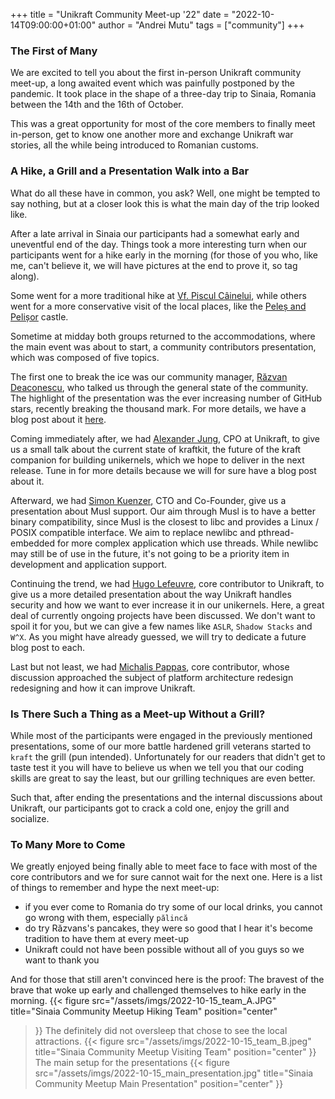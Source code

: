 +++
title = "Unikraft Community Meet-up '22"
date = "2022-10-14T09:00:00+01:00"
author = "Andrei Mutu"
tags = ["community"]
+++

### The First of Many

We are excited to tell you about the first in-person Unikraft community meet-up, a long awaited event which was painfully postponed by the pandemic.
It took place in the shape of a three-day trip to Sinaia, Romania between the 14th and the 16th of October.

This was a great opportunity for most of the core members to finally meet in-person, get to know one another more and exchange Unikraft war stories, all the while being introduced to Romanian customs.

### A Hike, a Grill and a Presentation Walk into a Bar

What do all these have in common, you ask?
Well, one might be tempted to say nothing, but at a closer look this is what the main day of the trip looked like.

After a late arrival in Sinaia our participants had a somewhat early and uneventful end of the day.
Things took a more interesting turn when our participants went for a hike early in the morning (for those of you who, like me, can't believe it, we will have pictures at the end to prove it, so tag along).

Some went for a more traditional hike at [Vf. Piscul Câinelui](https://muntii-nostri.ro/ro/routeinfo/sinaia-vf-piscul-cainelui), while others went for a more conservative visit of the local places, like the [Peleș and Pelișor](https://peles.ro/) castle.

Sometime at midday both groups returned to the accommodations, where the main event was about to start, a community contributors presentation, which was composed of five topics.

The first one to break the ice was our community manager, [Răzvan Deaconescu](https://www.linkedin.com/in/razvandeaconescu/), who talked us through the general state of the community.
The highlight of the presentation was the ever increasing number of GitHub stars, recently breaking the thousand mark.
For more details, we have a blog post about it [here](blog/2022-10-14-unikraft-reaches-1k-github-stars/).

Coming immediately after, we had [Alexander Jung](https://www.linkedin.com/in/nderjung/), CPO at Unikraft, to give us a small talk about the current state of kraftkit, the future of the kraft companion for building unikernels, which we hope to deliver in the next release.
Tune in for more details because we will for sure have a blog post about it.

Afterward, we had [Simon Kuenzer](https://www.linkedin.com/in/simon-kuenzer-690a3145/), CTO and Co-Founder, give us a presentation about Musl support.
Our aim through Musl is to have a better binary compatibility, since Musl is the closest to libc and provides a Linux / POSIX compatible interface.
We aim to replace newlibc and pthread-embedded for more complex application which use threads.
While newlibc may still be of use in the future, it's not going to be a priority item in development and application support.

Continuing the trend, we had [Hugo Lefeuvre](https://www.linkedin.com/in/hugo-lefeuvre-at-debian/), core contributor to Unikraft, to give us a more detailed presentation about the way Unikraft handles security and how we want to ever increase it in our unikernels.
Here, a great deal of currently ongoing projects have been discussed.
We don't want to spoil it for you, but we can give a few names like `ASLR`,  `Shadow Stacks` and `W^X`.
As you might have already guessed, we will try to dedicate a future blog post to each.

Last but not least, we had [Michalis Pappas](https://www.linkedin.com/in/michalispappas/), core contributor, whose discussion approached the subject of platform architecture redesign redesigning and how it can improve Unikraft.

### Is There Such a Thing as a Meet-up Without a Grill?

While most of the participants were engaged in the previously mentioned presentations, some of our more battle hardened grill veterans started to `kraft` the grill (pun intended).
Unfortunately for our readers that didn't get to taste test it you will have to believe us when we tell you that our coding skills are great to say the least, but our grilling techniques are even better.

Such that, after ending the presentations and the internal discussions about Unikraft, our participants got to crack a cold one, enjoy the grill and socialize.

### To Many More to Come

We greatly enjoyed being finally able to meet face to face with most of the core contributors and we for sure cannot wait for the next one.
Here is a list of things to remember and hype the next meet-up:

- if you ever come to Romania do try some of our local drinks, you cannot go wrong with them, especially `pălincă`
- do try Răzvans's pancakes, they were so good that I hear it's become tradition to have them at every meet-up
- Unikraft could not have been possible without all of you guys so we want to thank you

And for those that still aren't convinced here is the proof:
The bravest of the brave that woke up early and challenged themselves to hike early in the morning.
{{< figure
    src="/assets/imgs/2022-10-15_team_A.JPG"
    title="Sinaia Community Meetup Hiking Team"
    position="center"
>}}
The definitely did not oversleep that chose to see the local attractions.
{{< figure
    src="/assets/imgs/2022-10-15_team_B.jpeg"
    title="Sinaia Community Meetup Visiting Team"
    position="center"
>}}
The main setup for the presentations
{{< figure
    src="/assets/imgs/2022-10-15_main_presentation.jpg"
    title="Sinaia Community Meetup Main Presentation"
    position="center"
>}}
